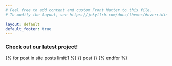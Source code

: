```yaml
---
# Feel free to add content and custom Front Matter to this file.
# To modify the layout, see https://jekyllrb.com/docs/themes/#overriding-theme-defaults

layout: default
default_footer: true
---
```

<h3>Check out our latest project!</h3>
{% for post in site.posts limit:1 %}
  {{ post }}
{% endfor %}
